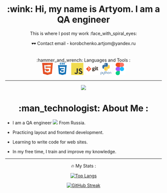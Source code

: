 ###
<div id="header" align="center">
</div>
<div id="text" align="center">
  <h1> :wink: Hi, my name is Artyom. I am a QA engineer </h1>
  <p> This is where I post my work :face_with_spiral_eyes:</p>
  <p> 🕶️ Contact email - korobchenko.artjom@yandex.ru</p>
  <img src="https://komarev.com/ghpvc/?username=DarcTorim&style=flat-square&color=blue" alt=""/>
</div>


<div align="center">
:hammer_and_wrench: Languages and Tools :
  
  <div>
  <img src="https://github.com/devicons/devicon/blob/master/icons/html5/html5-original.svg" title="HTML5" alt="HTML" width="40" height="40"/>&nbsp;
  <img src="https://github.com/devicons/devicon/blob/master/icons/css3/css3-plain-wordmark.svg"  title="CSS3" alt="CSS" width="40" height="40"/>&nbsp;
  <img src="https://github.com/devicons/devicon/blob/master/icons/javascript/javascript-original.svg" title="JavaScript" alt="JavaScript" width="40" height="40"/>&nbsp;
  <img src="https://github.com/devicons/devicon/blob/master/icons/git/git-original-wordmark.svg" title="Git" **alt="Git" width="40" height="40"/>
    <img src="https://raw.githubusercontent.com/devicons/devicon/62199a961a26c9c93743e991b9955c7f84ad31ca/icons/python/python-original-wordmark.svg" class="deleted asset" style="width="40" height="40"/>
    <img src="https://raw.githubusercontent.com/devicons/devicon/1119b9f84c0290e0f0b38982099a2bd027a48bf1/icons/figma/figma-original.svg" height="40" width="40">
  </div>
  

---

 <div align="center">
  <img src="https://media4.giphy.com/media/11c7UUfN4eoHF6/giphy.gif" width="500"/>
  </div>

  
  <h1>:man_technologist: About Me :</h1>
  <div align="left">
    
  - I am a QA engineer <img src="https://media.giphy.com/media/WUlplcMpOCEmTGBtBW/giphy.gif" width="30"> From Russia.
  
  - Practicing layout and frontend development.
  
  - Learning to write code for web sites.
  
  - In my free time, I train and improve my knowledge.
  </div>

---

  :fire: My Stats :
  
  
  [![Top Langs](https://github-readme-stats.vercel.app/api/top-langs/?username=DarcTorim&layout=compact&theme=vision-friendly-dark)](https://github.com/anuraghazra/github-readme-stats)
  
  
  [![GitHub Streak](http://github-readme-streak-stats.herokuapp.com?user=DarcTorim&theme=dark&hide_border=&locale=ru)](https://git.io/streak-stats)
  
  
  
  
